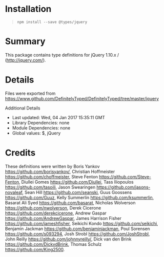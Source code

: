# Installation
> `npm install --save @types/jquery`

# Summary
This package contains type definitions for jQuery 1.10.x / (http://jquery.com/).

# Details
Files were exported from https://www.github.com/DefinitelyTyped/DefinitelyTyped/tree/master/jquery

Additional Details
 * Last updated: Wed, 04 Jan 2017 15:35:11 GMT
 * Library Dependencies: none
 * Module Dependencies: none
 * Global values: $, jQuery

# Credits
These definitions were written by Boris Yankov <https://github.com/borisyankov/>, Christian Hoffmeister <https://github.com/choffmeister>, Steve Fenton <https://github.com/Steve-Fenton>, Diullei Gomes <https://github.com/Diullei>, Tass Iliopoulos <https://github.com/tasoili>, Jason Swearingen <https://github.com/jasons-novaleaf>, Sean Hill <https://github.com/seanski>, Guus Goossens <https://github.com/Guuz>, Kelly Summerlin <https://github.com/ksummerlin>, Basarat Ali Syed <https://github.com/basarat>, Nicholas Wolverson <https://github.com/nwolverson>, Derek Cicerone <https://github.com/derekcicerone>, Andrew Gaspar <https://github.com/AndrewGaspar>, James Harrison Fisher <https://github.com/jameshfisher>, Seikichi Kondo <https://github.com/seikichi>, Benjamin Jackman <https://github.com/benjaminjackman>, Poul Sorensen <https://github.com/s093294>, Josh Strobl <https://github.com/JoshStrobl>, John Reilly <https://github.com/johnnyreilly/>, Dick van den Brink <https://github.com/DickvdBrink>, Thomas Schulz <https://github.com/King2500>.
